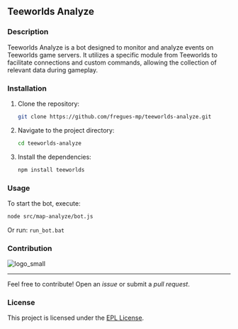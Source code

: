 ## Teeworlds Analyze

### Description
Teeworlds Analyze is a bot designed to monitor and analyze events on Teeworlds game servers. It utilizes a specific module from Teeworlds to facilitate connections and custom commands, allowing the collection of relevant data during gameplay.

### Installation
1. Clone the repository:
   ```bash
   git clone https://github.com/fregues-mp/teeworlds-analyze.git
   ```
2. Navigate to the project directory:
   ```bash
   cd teeworlds-analyze
   ```
3. Install the dependencies:
   ```bash
   npm install teeworlds
   ```

### Usage
To start the bot, execute:
```bash
node src/map-analyze/bot.js
```
Or run: `run_bot.bat`

### Contribution

![logo_small](https://github.com/user-attachments/assets/3a29afa3-0b39-43ee-9760-cca03d978e62)

-------

Feel free to contribute! Open an *issue* or submit a *pull request*.

### License
This project is licensed under the [EPL License](https://github.com/fregues-mp/teeworlds-analyze/blob/main/LICENSE).